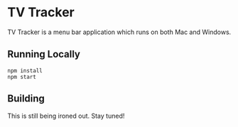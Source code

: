 # TV Tracker #
TV Tracker is a menu bar application which runs on both Mac and Windows.

## Running Locally
```
npm install
npm start
```

## Building
This is still being ironed out. Stay tuned!